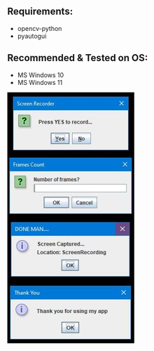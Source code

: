## Requirements:
- opencv-python
- pyautogui


## Recommended & Tested on OS: 
- MS Windows 10
- MS Windows 11

![Screen Recorder Image](https://github.com/pratik139patel/Screen-Recorder/blob/master/Screen-Recorder-Screenshot.JPG)
